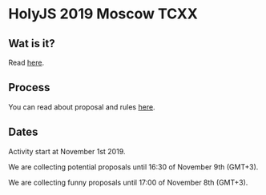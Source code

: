 # HolyJS 2019 Moscow TCXX

## Wat is it?

Read [here](../../README.md).

## Process

You can read about proposal and rules [here](https://github.com/HolyJS-TCXX/proposals).

## Dates

Activity start at November 1st 2019.

We are collecting potential proposals until 16:30 of November 9th (GMT+3).

We are collecting funny proposals until 17:00 of November 8th (GMT+3).



